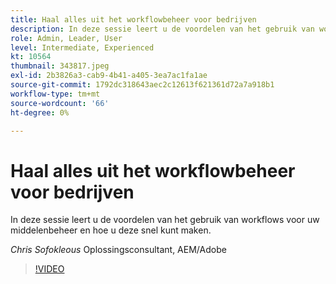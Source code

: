 ```yaml
---
title: Haal alles uit het workflowbeheer voor bedrijven
description: In deze sessie leert u de voordelen van het gebruik van workflows voor uw middelenbeheer en hoe u deze snel kunt maken.
role: Admin, Leader, User
level: Intermediate, Experienced
kt: 10564
thumbnail: 343817.jpeg
exl-id: 2b3826a3-cab9-4b41-a405-3ea7ac1fa1ae
source-git-commit: 1792dc318643aec2c12613f621361d72a7a918b1
workflow-type: tm+mt
source-wordcount: '66'
ht-degree: 0%

---
```


# Haal alles uit het workflowbeheer voor bedrijven

In deze sessie leert u de voordelen van het gebruik van workflows voor uw middelenbeheer en hoe u deze snel kunt maken.

*Chris Sofokleous* Oplossingsconsultant, AEM/Adobe

>[!VIDEO](https://video.tv.adobe.com/v/343817/?quality=12&learn=on)
